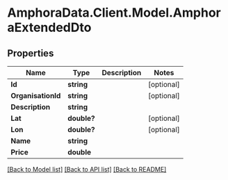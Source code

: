 # AmphoraData.Client.Model.AmphoraExtendedDto
## Properties

Name | Type | Description | Notes
------------ | ------------- | ------------- | -------------
**Id** | **string** |  | [optional] 
**OrganisationId** | **string** |  | [optional] 
**Description** | **string** |  | 
**Lat** | **double?** |  | [optional] 
**Lon** | **double?** |  | [optional] 
**Name** | **string** |  | 
**Price** | **double** |  | 

[[Back to Model list]](../README.md#documentation-for-models) [[Back to API list]](../README.md#documentation-for-api-endpoints) [[Back to README]](../README.md)

